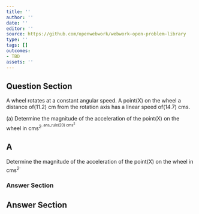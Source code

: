 ```yaml
---
title: ''
author: ''
date: ''
editor: ''
source: https://github.com/openwebwork/webwork-open-problem-library
type: ''
tags: []
outcomes:
- TBD
assets: ''
---
```


## Question Section 

A wheel rotates at a constant angular speed. A point(X) on the wheel a distance of(11.2) cm from the rotation axis has a linear speed of(14.7) cms.  
  
(a) Determine the magnitude of the acceleration of the point(X) on the wheel in cms<sup>2<sup>. 
 ans_rule(20) cms<sup>2<sup>
## A
Determine the magnitude of the acceleration of the point(X) on the wheel in cms<sup>2<sup>. 
### Answer Section


## Answer Section

